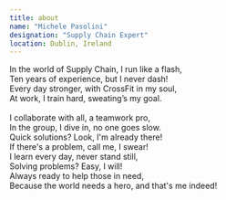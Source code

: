 ```yaml
---
title: about
name: "Michele Pasolini"
designation: "Supply Chain Expert"
location: Dublin, Ireland
---
```


In the world of Supply Chain, I run like a flash,\
Ten years of experience, but I never dash!\
Every day stronger, with CrossFit in my soul,\
At work, I train hard, sweating’s my goal.
\
\
I collaborate with all, a teamwork pro,\
In the group, I dive in, no one goes slow.\
Quick solutions? Look, I'm already there!\
If there's a problem, call me, I swear!\
I learn every day, never stand still,\
Solving problems? Easy, I will!\
Always ready to help those in need,\
Because the world needs a hero, and that's me indeed!

